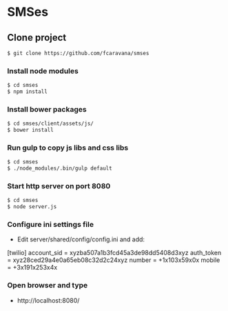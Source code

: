 # SMSes

## Clone project

```sh
$ git clone https://github.com/fcaravana/smses
```

### Install node modules

```sh
$ cd smses
$ npm install
```

### Install bower packages

```sh
$ cd smses/client/assets/js/
$ bower install
```

### Run gulp to copy js libs and css libs
```sh
$ cd smses
$ ./node_modules/.bin/gulp default
```

### Start http server on port 8080
```sh
$ cd smses
$ node server.js
```

### Configure ini settings file

* Edit server/shared/config/config.ini and add:

[twilio]
account_sid = xyzba507a1b3fcd45a3de98dd5408d3xyz
auth_token = xyz28ced29a4e0a65eb08c32d2c24xyz
number = +1x103x59x0x
mobile = +3x191x253x4x

### Open browser and type

* http://localhost:8080/